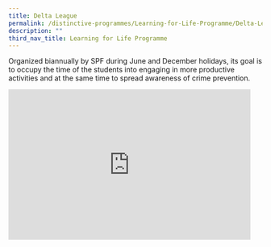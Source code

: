 ```yaml
---
title: Delta League
permalink: /distinctive-programmes/Learning-for-Life-Programme/Delta-League/
description: ""
third_nav_title: Learning for Life Programme
---
```

Organized biannually by SPF during June and December holidays, its goal is to occupy the time of the students into engaging in more productive activities and at the same time to spread awareness of crime prevention.

<iframe allowfullscreen="true" height="299" width="480" frameborder="0" src="https://docs.google.com/presentation/d/e/2PACX-1vTvqhYlTrxcXT8ToH3sTvimLXl9UG38sSn0nJaLoJ_YgqU6rR8ndzqfZzKuMFzyLBvrlVIYHfCNhZ45/embed?start=false&amp;loop=false&amp;delayms=3000"></iframe>